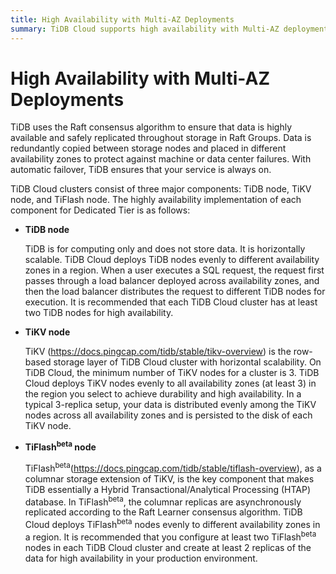 ```yaml
---
title: High Availability with Multi-AZ Deployments
summary: TiDB Cloud supports high availability with Multi-AZ deployments.
---
```


# High Availability with Multi-AZ Deployments

TiDB uses the Raft consensus algorithm to ensure that data is highly available and safely replicated throughout storage in Raft Groups. Data is redundantly copied between storage nodes and placed in different availability zones to protect against machine or data center failures. With automatic failover, TiDB ensures that your service is always on.

TiDB Cloud clusters consist of three major components: TiDB node, TiKV node, and TiFlash node. The highly availability implementation of each component for Dedicated Tier is as follows:

* **TiDB node**

    TiDB is for computing only and does not store data. It is horizontally scalable. TiDB Cloud deploys TiDB nodes evenly to different availability zones in a region. When a user executes a SQL request, the request first passes through a load balancer deployed across availability zones, and then the load balancer distributes the request to different TiDB nodes for execution. It is recommended that each TiDB Cloud cluster has at least two TiDB nodes for high availability.

* **TiKV node**

    TiKV (<https://docs.pingcap.com/tidb/stable/tikv-overview>) is the row-based storage layer of TiDB Cloud cluster with horizontal scalability. On TiDB Cloud, the minimum number of TiKV nodes for a cluster is 3. TiDB Cloud deploys TiKV nodes evenly to all availability zones (at least 3) in the region you select to achieve durability and high availability. In a typical 3-replica setup, your data is distributed evenly among the TiKV nodes across all availability zones and is persisted to the disk of each TiKV node.

* **TiFlash<sup>beta</sup> node**

    TiFlash<sup>beta</sup>(<https://docs.pingcap.com/tidb/stable/tiflash-overview>), as a columnar storage extension of TiKV, is the key component that makes TiDB essentially a Hybrid Transactional/Analytical Processing (HTAP) database. In TiFlash<sup>beta</sup>, the columnar replicas are asynchronously replicated according to the Raft Learner consensus algorithm. TiDB Cloud deploys TiFlash<sup>beta</sup> nodes evenly to different availability zones in a region. It is recommended that you configure at least two TiFlash<sup>beta</sup> nodes in each TiDB Cloud cluster and create at least 2 replicas of the data for high availability in your production environment.